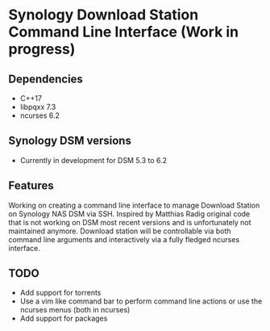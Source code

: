 # Synology Download Station Command Line Interface (Work in progress) 

## Dependencies
- C++17
- libpqxx 7.3 
- ncurses 6.2 

## Synology DSM versions
- Currently in development for DSM 5.3 to 6.2

## Features
Working on creating a command line interface to manage Download Station on Synology NAS DSM via SSH. Inspired by Matthias Radig original code that is not working on DSM most recent versions and is unfortunately not maintained anymore.
Download station will be controllable via both command line arguments and interactively via a fully fledged ncurses interface.

## TODO
- Add support for torrents
- Use a vim like command bar to perform command line actions or use the ncurses menus (both in ncurses)
- Add support for packages
